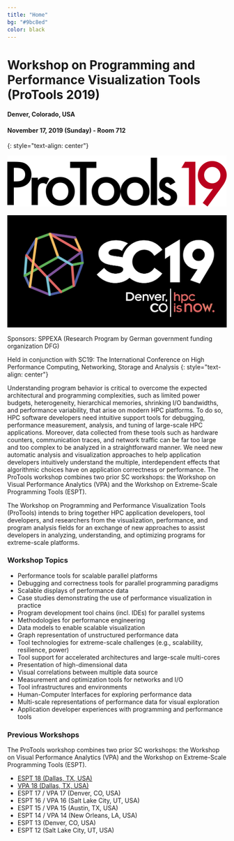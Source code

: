 ```yaml
---
title: "Home"
bg: "#9bc8ed"
color: black
---
```


# Workshop on Programming and Performance Visualization Tools (ProTools 2019)
#### Denver, Colorado, USA
#### November 17, 2019 (Sunday) - Room 712
{: style="text-align: center"}

<div style="text-align:center;">
  <img src="img/protools19.png" />
  &nbsp;  &nbsp;  &nbsp;  &nbsp;
  <a href="http://sc19.supercomputing.org"><img src="img/SC19FullColor.png" /></a>
</div>

Sponsors: SPPEXA (Research Program by German government funding organization DFG)

Held in conjunction with SC19: The International Conference on High Performance Computing, Networking, Storage and Analysis
{: style="text-align: center"}

Understanding program behavior is critical to overcome the expected architectural and programming complexities, such as limited power budgets, heterogeneity, hierarchical memories, shrinking I/O bandwidths, and performance variability, that arise on modern HPC platforms. To do so, HPC software developers need intuitive support tools for debugging, performance measurement, analysis, and tuning of large-scale HPC applications. Moreover, data collected from these tools such as hardware counters, communication traces, and network traffic can be far too large and too complex to be analyzed in a straightforward manner. We need new automatic analysis and visualization approaches to help application developers intuitively understand the multiple, interdependent effects that algorithmic choices have on application correctness or performance.
The ProTools workshop combines two prior SC workshops: the Workshop on Visual Performance Analytics (VPA) and the Workshop on Extreme-Scale Programming Tools (ESPT).

The Workshop on Programming and Performance Visualization Tools (ProTools) intends to bring together HPC application developers, tool developers, and researchers from the visualization, performance, and program analysis fields for an exchange of new approaches to assist developers in analyzing, understanding, and optimizing programs for extreme-scale platforms.

### Workshop Topics

- Performance tools for scalable parallel platforms
- Debugging and correctness tools for parallel programming paradigms
- Scalable displays of performance data
- Case studies demonstrating the use of performance visualization in practice
- Program development tool chains (incl. IDEs) for parallel systems
- Methodologies for performance engineering
- Data models to enable scalable visualization
- Graph representation of unstructured performance data
- Tool technologies for extreme-scale challenges (e.g., scalability, resilience, power)
- Tool support for accelerated architectures and large-scale multi-cores
- Presentation of high-dimensional data
- Visual correlations between multiple data source
- Measurement and optimization tools for networks and I/O
- Tool infrastructures and environments
- Human-Computer Interfaces for exploring performance data
- Multi-scale representations of performance data for visual exploration
- Application developer experiences with programming and performance tools

### Previous Workshops

The ProTools workshop combines two prior SC workshops: the Workshop on Visual Performance Analytics (VPA) and the Workshop on Extreme-Scale Programming Tools (ESPT).

* [ESPT 18 (Dallas, TX, USA)](https://www.vi-hps.org/symposia/espt/espt-sc18.html)
* [VPA 18 (Dallas, TX, USA)](http://vpa18.github.io)
* ESPT 17 / VPA 17 (Denver, CO, USA)
* ESPT 16 / VPA 16 (Salt Lake City, UT, USA)
* ESPT 15 / VPA 15 (Austin, TX, USA)
* ESPT 14 / VPA 14 (New Orleans, LA, USA)
* ESPT 13 (Denver, CO, USA)
* ESPT 12 (Salt Lake City, UT, USA)
